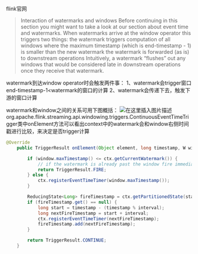 flink官网
>Interaction of watermarks and windows
Before continuing in this section you might want to take a look at our section about event time and watermarks.
When watermarks arrive at the window operator this triggers two things:
the watermark triggers computation of all windows where the maximum timestamp (which is end-timestamp - 1) is smaller than the new watermark
the watermark is forwarded (as is) to downstream operations
Intuitively, a watermark “flushes” out any windows that would be considered late in downstream operations once they receive that watermark.

watermark到达window operator时会触发两件事：
1、watermark会trigger窗口end-timestamp-1<watermark的窗口的计算
2、watermark会传递下去，触发下游的窗口计算

watermark和window之间的关系可用下图概括：
![在这里插入图片描述](https://img-blog.csdnimg.cn/20200410152416953.png?x-oss-process=image/watermark,type_ZmFuZ3poZW5naGVpdGk,shadow_10,text_aHR0cHM6Ly9ibG9nLmNzZG4ubmV0L3UwMTE2MjQxNTc=,size_16,color_FFFFFF,t_70)
org.apache.flink.streaming.api.windowing.triggers.ContinuousEventTimeTrigger类中onElement方法可以看出context中的watermark会和window右侧时间戳进行比较，来决定是否trigger计算
```java
@Override
	public TriggerResult onElement(Object element, long timestamp, W window, TriggerContext ctx) throws Exception {

		if (window.maxTimestamp() <= ctx.getCurrentWatermark()) {
			// if the watermark is already past the window fire immediately
			return TriggerResult.FIRE;
		} else {
			ctx.registerEventTimeTimer(window.maxTimestamp());
		}

		ReducingState<Long> fireTimestamp = ctx.getPartitionedState(stateDesc);
		if (fireTimestamp.get() == null) {
			long start = timestamp - (timestamp % interval);
			long nextFireTimestamp = start + interval;
			ctx.registerEventTimeTimer(nextFireTimestamp);
			fireTimestamp.add(nextFireTimestamp);
		}

		return TriggerResult.CONTINUE;
	}

```
